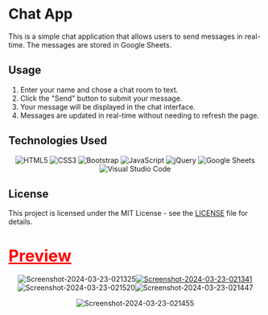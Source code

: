 # Chat App

This is a simple chat application that allows users to send messages in real-time. The messages are stored in Google Sheets.

## Usage

1. Enter your name and chose a chat room to text.
2. Click the "Send" button to submit your message.
3. Your message will be displayed in the chat interface.
4. Messages are updated in real-time without needing to refresh the page.

## Technologies Used
<p align="center">
  <img src="https://img.shields.io/badge/HTML5-E34F26?style=for-the-badge&logo=html5&logoColor=white" alt="HTML5">
  <img src="https://img.shields.io/badge/CSS3-1572B6?style=for-the-badge&logo=css3&logoColor=white" alt="CSS3">
  <img src="https://img.shields.io/badge/Bootstrap-563D7C?style=for-the-badge&logo=bootstrap&logoColor=white" alt="Bootstrap">
  <img src="https://img.shields.io/badge/JavaScript-F7DF1E?style=for-the-badge&logo=javascript&logoColor=black" alt="JavaScript">
  <img src="https://img.shields.io/badge/jQuery-0769AD?style=for-the-badge&logo=jquery&logoColor=white" alt="jQuery">
  <img src="https://img.shields.io/badge/Google_Sheets-34A853?style=for-the-badge&logo=google&logoColor=white" alt="Google Sheets">
  <img src="https://img.shields.io/badge/Visual_Studio_Code-007ACC?style=for-the-badge&logo=visual%20studio%20code&logoColor=white" alt="Visual Studio Code">
</p>

## License

This project is licensed under the MIT License - see the [LICENSE](LICENSE) file for details.

# <a href="https://el-rayeb.github.io/ib3athli/" style="color:red;font-size:xx-large;text-style:bold" align="center">Preview</a>

<p align="center" target="_blank"><img src="https://i.postimg.cc/B805Rd8z/Screenshot-2024-03-23-021325.png" alt="Screenshot-2024-03-23-021325"/><a href="https://postimg.cc/gallery/DfN5ZQ1" target="_blank"><img src="https://i.postimg.cc/sB4Pzw7g/Screenshot-2024-03-23-021341.png" alt="Screenshot-2024-03-23-021341"/></a><a target="_blank"><img src="https://i.postimg.cc/BPX2x3yj/Screenshot-2024-03-23-021520.png" alt="Screenshot-2024-03-23-021520"/></a><a target="_blank"><img src="https://i.postimg.cc/Wt3mRm3s/Screenshot-2024-03-23-021447.png" alt="Screenshot-2024-03-23-021447"/></a></a><br><p align="center"><img src="https://i.postimg.cc/TL2V3gJq/Screenshot-2024-03-23-021455.png" alt="Screenshot-2024-03-23-021455" with="100%" /></p></p>
